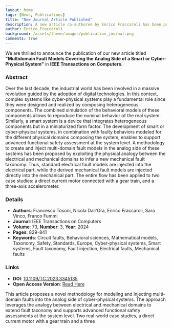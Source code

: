 ```yaml
---
layout: home
tags: [News, Publications]
title: "New Journal Article Published"
description: A new article co-authored by Enrico Fraccaroli has been published in IEEE Transactions on Computers.
author: Enrico Fraccaroli
background: /assets/theme/images/publication_journal.png
comments: true
---
```


We are thrilled to announce the publication of our new article titled
**"Multidomain Fault Models Covering the Analog Side of a Smart or
Cyber-Physical System"** in **IEEE Transactions on Computers**.

### Abstract

Over the last decade, the industrial world has been involved in a massive
revolution guided by the adoption of digital technologies. In this context,
complex systems like cyber-physical systems play a fundamental role since they
were designed and realized by composing heterogeneous components. The combined
simulation of the behavioral models of these components allows to reproduce the
nominal behavior of the real system. Similarly, a smart system is a device that
integrates heterogeneous components but in a miniaturized form factor. The
development of smart or cyber-physical systems, in combination with faulty
behaviors modeled for the different physical domains composing the system,
enables to support advanced functional safety assessment at the system level. A
methodology to create and inject multi-domain fault models in the analog side of
these systems has been proposed by exploiting the physical analogy between the
electrical and mechanical domains to infer a new mechanical fault taxonomy.
Thus, standard electrical fault models are injected into the electrical part,
while the derived mechanical fault models are injected directly into the
mechanical part. The entire flow has been applied to two case studies: a direct
current motor connected with a gear train, and a three-axis accelerometer.

### Details

- **Authors**: Francesco Tosoni, Nicola Dall'Ora, Enrico Fraccaroli, Sara Vinco, Franco Fummi
- **Journal**: IEEE Transactions on Computers
- **Volume**: 73, **Number**: 3, **Year**: 2024
- **Pages**: 829-841
- **Keywords**: Circuit faults, Behavioral sciences, Mathematical models, Taxonomy, Safety, Standards, Europe, Cyber-physical systems, Smart systems, Fault taxonomy, Fault injection, Electrical faults, Mechanical faults

### Links

- **DOI**: [10.1109/TC.2023.3345135](https://doi.org/10.1109/TC.2023.3345135)  
- **Open Access Version**: [Read Here](https://iris.univr.it/retrieve/13ec75c1-4f8a-4710-9613-b2149f2ba74a/Multi-Domain_Fault_Models_Covering_the_Analog_Side_of_a_Smart_or_Cyber-Physical_System.pdf)

This article proposes a novel methodology for modeling and injecting
multi-domain faults into the analog side of cyber-physical systems. The approach
leverages the analogy between electrical and mechanical domains to extend fault
taxonomy and supports advanced functional safety assessments at the system
level. Two real-world case studies, a direct current motor with a gear train and
a three

